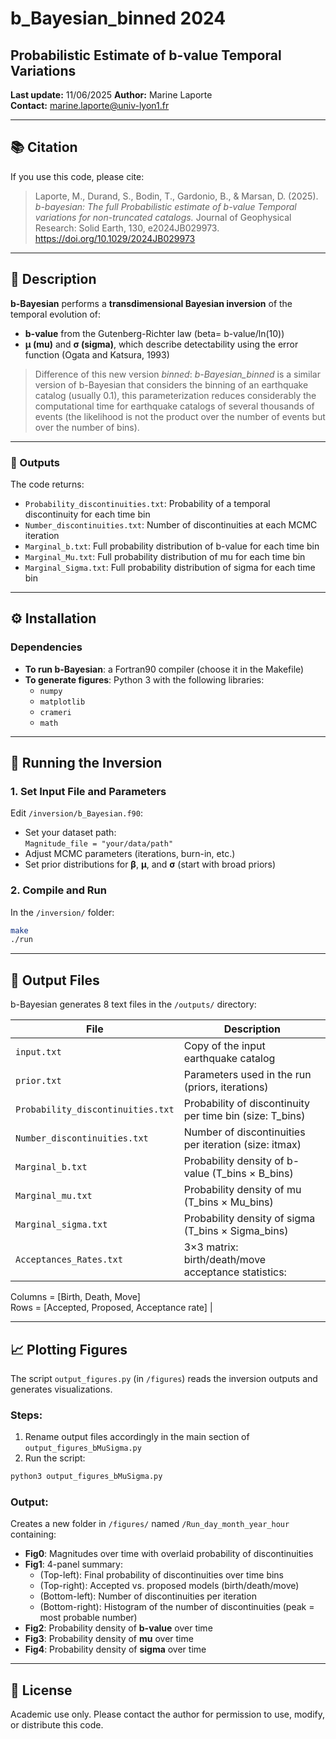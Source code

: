 # b_Bayesian_binned 2024

## Probabilistic Estimate of b-value Temporal Variations  
**Last update:** 11/06/2025 
**Author:** Marine Laporte  
**Contact:** [marine.laporte@univ-lyon1.fr](mailto:marine.laporte@univ-lyon1.fr)  

---

## 📚 Citation  
If you use this code, please cite:  

> Laporte, M., Durand, S., Bodin, T., Gardonio, B., & Marsan, D. (2025). *b-bayesian: The full Probabilistic estimate of b-value Temporal variations for non-truncated catalogs.* Journal of Geophysical Research: Solid Earth, 130, e2024JB029973. https://doi.org/10.1029/2024JB029973 
---

## 🧭 Description

**b-Bayesian** performs a **transdimensional Bayesian inversion** of the temporal evolution of:

- **b-value** from the Gutenberg-Richter law (beta= b-value/ln(10))
- **μ (mu)** and **σ (sigma)**, which describe detectability using the error function (Ogata and Katsura, 1993)

>Difference of this new version *binned*:
*b-Bayesian_binned* is a similar version of b-Bayesian that considers the binning of an earthquake catalog (usually 0.1), this parameterization reduces considerably the computational time for earthquake catalogs of several thousands of events (the likelihood is not the product over the number of events but over the number of bins). 
---

### 🔁 Outputs

The code returns:

- `Probability_discontinuities.txt`: Probability of a temporal discontinuity for each time bin
- `Number_discontinuities.txt`: Number of discontinuities at each MCMC iteration
- `Marginal_b.txt`: Full probability distribution of b-value for each time bin
- `Marginal_Mu.txt`: Full probability distribution of mu for each time bin
- `Marginal_Sigma.txt`: Full probability distribution of sigma for each time bin

---

## ⚙️ Installation

### Dependencies

- **To run b-Bayesian**: a Fortran90 compiler (choose it in the Makefile)
- **To generate figures**: Python 3 with the following libraries:
  - `numpy`
  - `matplotlib`
  - `crameri`
  - `math`

---

## 🔄 Running the Inversion

### 1. Set Input File and Parameters

Edit `/inversion/b_Bayesian.f90`:

- Set your dataset path:  
  `Magnitude_file = "your/data/path"`
- Adjust MCMC parameters (iterations, burn-in, etc.)
- Set prior distributions for **β**, **μ**, and **σ** (start with broad priors)

### 2. Compile and Run

In the `/inversion/` folder:

```bash
make
./run
```

---

## 📂 Output Files

b-Bayesian generates 8 text files in the `/outputs/` directory:

| File             		    | Description |
|-----------------------------------|-------------|
| `input.txt`      		    | Copy of the input earthquake catalog |
| `prior.txt`	    		    | Parameters used in the run (priors, iterations) |
| `Probability_discontinuities.txt` | Probability of discontinuity per time bin (size: T_bins) |
| `Number_discontinuities.txt`      | Number of discontinuities per iteration (size: itmax) |
| `Marginal_b.txt`		    | Probability density of b-value (T_bins × B_bins) |
| `Marginal_mu.txt`		    | Probability density of mu (T_bins × Mu_bins) |
| `Marginal_sigma.txt`		    | Probability density of sigma (T_bins × Sigma_bins) |
| `Acceptances_Rates.txt` 	    | 3×3 matrix: birth/death/move acceptance statistics:  
  Columns = [Birth, Death, Move]  
  Rows = [Accepted, Proposed, Acceptance rate] |

---

## 📈 Plotting Figures

The script `output_figures.py` (in `/figures`) reads the inversion outputs and generates visualizations. 

### Steps:

1. Rename output files accordingly in the main section of `output_figures_bMuSigma.py`
2. Run the script:

```bash
python3 output_figures_bMuSigma.py
```

### Output:

Creates a new folder in `/figures/` named `/Run_day_month_year_hour` containing:

- **Fig0**: Magnitudes over time with overlaid probability of discontinuities  
- **Fig1**: 4-panel summary:
  - (Top-left): Final probability of discontinuities over time bins
  - (Top-right): Accepted vs. proposed models (birth/death/move)
  - (Bottom-left): Number of discontinuities per iteration
  - (Bottom-right): Histogram of the number of discontinuities (peak = most probable number)
- **Fig2**: Probability density of **b-value** over time
- **Fig3**: Probability density of **mu** over time
- **Fig4**: Probability density of **sigma** over time

---

## 📝 License

Academic use only. Please contact the author for permission to use, modify, or distribute this code.


